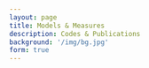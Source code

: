 ```yaml
---
layout: page
title: Models & Measures
description: Codes & Publications
background: '/img/bg.jpg'
form: true
---
```


